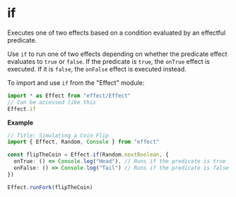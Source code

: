 # if

Executes one of two effects based on a condition evaluated by an effectful predicate.

Use `if` to run one of two effects depending on whether the predicate effect
evaluates to `true` or `false`. If the predicate is `true`, the `onTrue` effect
is executed. If it is `false`, the `onFalse` effect is executed instead.

To import and use `if` from the "Effect" module:

```ts
import * as Effect from "effect/Effect"
// Can be accessed like this
Effect.if
```

**Example**

```ts
// Title: Simulating a Coin Flip
import { Effect, Random, Console } from "effect"

const flipTheCoin = Effect.if(Random.nextBoolean, {
  onTrue: () => Console.log("Head"), // Runs if the predicate is true
  onFalse: () => Console.log("Tail") // Runs if the predicate is false
})

Effect.runFork(flipTheCoin)
```
